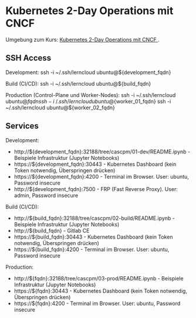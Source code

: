Kubernetes 2-Day Operations mit CNCF 
====================================

Umgebung zum Kurs: [Kubernetes 2-Day Operations mit CNCF ](https://www.digicomp.ch/d/k8sd2o).
   
SSH Access
----------

Development: 
    ssh -i ~/.ssh/lerncloud ubuntu@${development_fqdn}
    
Build (CI/CD): 
    ssh -i ~/.ssh/lerncloud ubuntu@${build_fqdn}

Production (Control-Plane und Worker-Nodes):
    ssh -i ~/.ssh/lerncloud ubuntu@${fqdn}
    ssh -i ~/.ssh/lerncloud ubuntu@${worker_01_fqdn}
    ssh -i ~/.ssh/lerncloud ubuntu@${worker_02_fqdn}   
    
Services
--------

Development:
- http://${development_fqdn}:32188/tree/cascpm/01-dev/README.ipynb - Beispiele Infrastruktur (Jupyter Notebooks)
- https://${development_fqdn}:30443                                - Kubernetes Dashboard (kein Token notwendig, Überspringen drücken)
- https://${development_fqdn}:4200                                 - Terminal im Browser. User: ubuntu, Password insecure
- http://${development_fqdn}:7500                                  - FRP (Fast Reverse Proxy). User: admin, Password insecure

Build (CI/CD):
- http://${build_fqdn}:32188/tree/cascpm/02-build/README.ipynb  - Beispiele Infrastruktur (Jupyter Notebooks)
- http://${build_fqdn}                                          - Gitlab CE 
- https://${build_fqdn}:30443                                   - Kubernetes Dashboard (kein Token notwendig, Überspringen drücken)
- https://${build_fqdn}:4200                                    - Terminal im Browser. User: ubuntu, Password insecure

Production:
- http://${fqdn}:32188/tree/cascpm/03-prod/README.ipynb - Beispiele Infrastruktur (Jupyter Notebooks)
- https://${fqdn}:30443                                 - Kubernetes Dashboard (kein Token notwendig, Überspringen drücken)
- https://${fqdn}:4200                                  - Terminal im Browser. User: ubuntu, Password insecure

